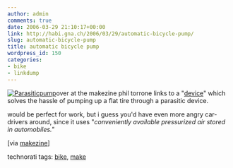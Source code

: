 ```yaml
---
author: admin
comments: true
date: 2006-03-29 21:10:17+00:00
link: http://habi.gna.ch/2006/03/29/automatic-bicycle-pump/
slug: automatic-bicycle-pump
title: automatic bicycle pump
wordpress_id: 150
categories:
- bike
- linkdump
---
```


[![Parasiticpump](http://habi.gna.ch/blog/images/parasiticpump-tm.jpg)](http://habi.gna.ch/blog/images/parasiticpump.jpg)over at the makezine phil torrone links to a "[device](http://www.instructables.com/ex/i/D26152900EB11029BC4A001143E7E506/?ALLSTEPS)" which solves the hassle of pumping up a flat tire through a parasitic device.

would be perfect for work, but i guess you'd have even more angry car-drivers around, since it uses "_conveniently available pressurized air stored in automobiles."_

[via [makezine](http://www.makezine.com/blog/archive/2006/03/automatic_parasitic_bicycle_pu.html?CMP=OTC-0D6B48984890)]



technorati tags: [bike](http://www.technorati.com/tag/bike), [make](http://www.technorati.com/tag/make)



